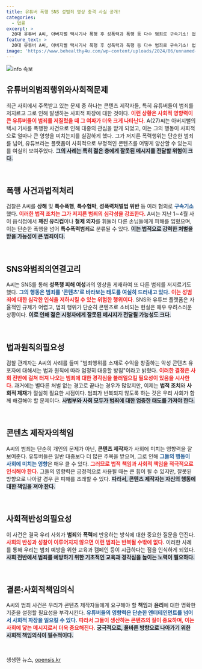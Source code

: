 ```yaml
---
title: 유튜버 폭행 SNS 성범죄 영상 충격 사실 공개!
categories:
  - 법률
excerpt: >
  20대 유튜버 A씨, 아버지뻘 택시기사 폭행 후 성폭력과 폭행 등 다수 범죄로 구속기소! 법을 조롱하며 범행 영상을 유포한 그의 범죄 행각이 충격을 주고 있다. 클릭하여 그의 경악스러운 이야기를 확인하세요!
feature_text: >
  20대 유튜버 A씨, 아버지뻘 택시기사 폭행 후 성폭력과 폭행 등 다수 범죄로 구속기소! 법을 조롱하며 범행 영상을 유포한 그의 범죄 행각이 충격을 주고 있다. 클릭하여 그의 경악스러운 이야기를 확인하세요!
image: 'https://www.behealthy4u.com/wp-content/uploads/2024/06/unnamed-file.png'
---
```


<p><img src="https://www.behealthy4u.com/wp-content/uploads/2024/06/unnamed-file.png" alt="info 속보" /></p>

<h2 data-ke-size="size26">유튜버의범죄행위와사회적문제</h2>

<p data-ke-size="size16">최근 사회에서 주목받고 있는 문제 중 하나는 콘텐츠 제작자들, 특히 유튜버들이 범죄를 저지르고 그로 인해 발생하는 사회적 파장에 대한 것이다. <b><span style="color: #ee2323;">이런 상황은 사회적 영향력이 큰 유튜버들이 범죄를 저질렀을 때 그 여파가 더욱 크게 나타난다.</span></b> A(27)씨는 아버지뻘의 택시 기사를 폭행한 사건으로 인해 대중의 관심을 받게 되었고, 이는 그의 행동이 사회적으로 얼마나 큰 영향을 미치는지를 실감하게 했다. 그가 저지른 폭력행위는 단순한 범죄를 넘어, 유튜브라는 플랫폼이 사회적으로 부정적인 콘텐츠를 어떻게 양산할 수 있는지를 여실히 보여주었다. <b><span style="background-color: #21538527;">그의 사례는 특히 젊은 층에게 잘못된 메시지를 전달할 위험이 크다.</span></b></p>

<p data-ke-size="size16">&nbsp;</p>

<h2 data-ke-size="size26">폭행 사건과법적처리</h2>

<p data-ke-size="size16">검찰은 A씨를 <b>상해</b> 및 <b>특수폭행</b>, <b>특수협박</b>, <b>성폭력처벌법 위반</b> 등 여러 혐의로 <b><span style="color: #1a5490;">구속기소</span></b> 했다. <b><span style="color: #ee2323;">이러한 법적 조치는 그가 저지른 범죄의 심각성을 강조한다.</span></b> A씨는 지난 1∼4월 사이 음식점에서 <b>깨진 유리컵</b>이나 <b>철제 의자</b>를 휘둘러 다른 손님들에게 피해를 입혔으며, 이는 단순한 폭행을 넘어 <b>특수폭력범죄</b>로 분류될 수 있다. <b><span style="background-color: #21538527;">이는 법적으로 강력한 처벌을 받을 가능성이 큰 범죄이다.</span></b></p>

<p data-ke-size="size16">&nbsp;</p>

<h2 data-ke-size="size26">SNS와범죄의연결고리</h2>

<p data-ke-size="size16">A씨는 SNS를 통해 <b>성폭행 피해 여성</b>과의 영상을 게재하여 또 다른 범죄를 저지르기도 했다. <b><span style="color: #1a5490;">그의 행동은 범죄를 '콘텐츠'로 바라보는 태도를 여실히 드러내고 있다.</span></b> <b><span style="color: #ee2323;">이는 성범죄에 대한 심각한 인식을 저하시킬 수 있는 위험한 행위이다.</span></b> SNS와 유튜브 플랫폼은 자율적인 규제가 어렵고, 범죄 행위가 단순히 콘텐츠로 소비되는 현실은 매우 우려스러운 상황이다. <b><span style="background-color: #21538527;">이로 인해 젊은 시청자에게 잘못된 메시지가 전달될 가능성도 크다.</span></b></p>

<p data-ke-size="size16">&nbsp;</p>

<h2 data-ke-size="size26">법과원칙의필요성</h2>

<p data-ke-size="size16">검찰 관계자는 A씨의 사례를 들며 "범죄행위를 소재로 수익을 창출하는 악성 콘텐츠 유포자에 대해서는 법과 원칙에 따라 엄정히 대응할 방침"이라고 밝혔다. <b><span style="color: #ee2323;">이러한 결정은 사회 전반에 걸쳐 터져 나오는 범죄에 대한 경각심을 불러일으킬 필요성이 있음을 시사한다.</span></b> 과거에는 별다른 처벌 없는 경고로 끝나는 경우가 많았지만, 이제는 <b>법적 조치</b>와 <b>사회적 제재</b>가 절실히 필요한 시점이다. 범죄가 반복되지 않도록 하는 것은 우리 사회가 함께 해결해야 할 문제이다. <b><span style="background-color: #21538527;">사법부와 사회 모두가 범죄에 대한 엄중한 태도를 가져야 한다.</span></b></p>

<p data-ke-size="size16">&nbsp;</p>

<h2 data-ke-size="size26">콘텐츠 제작자의책임</h2>

<p data-ke-size="size16">A씨의 범죄는 단순히 개인의 문제가 아닌, <b>콘텐츠 제작자</b>가 사회에 미치는 영향력을 잘 보여준다. 유튜버들은 일반 대중보다 더 많은 주목을 받으며, 그로 인해 <b><span style="color: #1a5490;">그들의 행동이 사회에 미치는 영향</span></b>은 매우 클 수 있다. <b><span style="color: #ee2323;">그러므로 법적 책임과 사회적 책임을 적극적으로 인식해야 한다.</span></b> 그들의 영향력은 긍정적으로 사용될 때는 큰 힘이 될 수 있지만, 잘못된 방향으로 나아갈 경우 큰 피해를 초래할 수 있다. <b><span style="background-color: #21538527;">따라서, 콘텐츠 제작자는 자신의 행동에 대한 책임을 져야 한다.</span></b></p>

<p data-ke-size="size16">&nbsp;</p>

<h2 data-ke-size="size26">사회적반성의필요성</h2>

<p data-ke-size="size16">이 사건은 결국 우리 사회가 <b>범죄</b>와 <b>폭력</b>에 반응하는 방식에 대한 중요한 질문을 던진다. <b><span style="color: #ee2323;">사회의 반성과 성찰이 이루어지지 않으면 이런 범죄는 반복될 수밖에 없다.</span></b> 이러한 사례를 통해 우리는 범죄 예방을 위한 교육과 캠페인 등이 시급하다는 점을 인식하게 되었다. <b><span style="background-color: #21538527;">사회 전반에서 범죄를 예방하기 위한 기초적인 교육과 경각심을 높이는 노력이 필요하다.</span></b></p>

<p data-ke-size="size16">&nbsp;</p>

<h2 data-ke-size="size26">결론:사회적책임의식</h2>

<p data-ke-size="size16">A씨의 범죄 사건은 우리가 콘텐츠 제작자들에게 요구해야 할 <b>책임</b>과 <b>윤리</b>에 대한 명확한 기준을 설정할 필요성을 부각시킨다. <b><span style="color: #1a5490;">유튜버들의 영향력은 단순한 엔터테인먼트를 넘어서 사회적 파장을 일으킬 수 있다.</span></b> <b><span style="color: #ee2323;">따라서 그들이 생산하는 콘텐츠의 질이 중요하며, 이는 사회에 닿는 메시지로서 더욱 중요해진다.</span></b> <b><span style="background-color: #21538527;">궁극적으로, 올바른 방향으로 나아가기 위한 사회적 책임의식이 필수적이다.</span></b></p>

<p data-ke-size="size16">&nbsp;</p>
생생한 뉴스, <a href="https://opensis.kr" rel="dofollow">opensis.kr</a>


